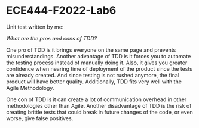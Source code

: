# ECE444-F2022-Lab6

Unit test written by me: 


*What are the pros and cons of TDD?*

One pro of TDD is it brings everyone on the same page and prevents misunderstandings. Another advantage of TDD is it forces you to automate the testing process
instead of manually doing it. Also, it gives you greater confidence when nearing time of deployment of the product since the tests are already created. And since
testing is not rushed anymore, the final product will have better quality. Additionally, TDD fits very well with the Agile Methodology.

One con of TDD is it can create a lot of communication overhead in other methodologies other than Agile. Another disadvantage of TDD is the risk of creating
brittle tests that could break in future changes of the code, or even worse, give false positives.
